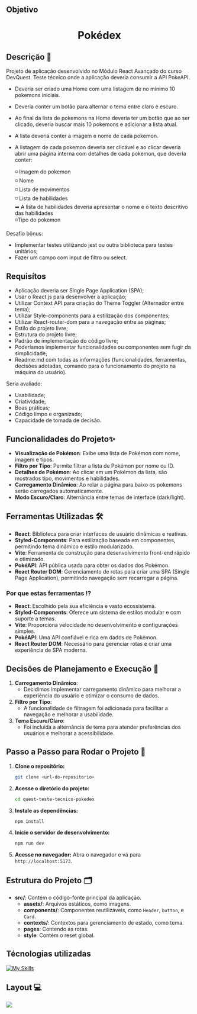 
## Objetivo



<div align="center">

# Pokédex

</div>

## Descrição 📝

Projeto de aplicação desenvolvido no Módulo React Avançado do curso DevQuest.
Teste técnico onde a aplicação deveria consumir a API PokeAPI.
- Deveria ser criado uma Home com uma listagem de no mínimo 10 pokemons iniciais. 
- Deveria conter um botão para alternar o tema entre claro e escuro.
- Ao final da lista de pokemons na Home deveria ter um botão que ao ser clicado, deveria buscar mais 10 pokemons e adicionar a lista atual.
- A lista deveria conter a imagem e nome de cada pokemon.
- A listagem de cada pokemon deveria ser clicável e ao clicar deveria abrir uma página interna com detalhes de cada pokemon, que deveria conter:

    ◽ Imagem do pokemon <br>
    ◽ Nome <br>
    ◽ Lista de movimentos <br>
    ◽ Lista de habilidades <br>
    ➡ A lista de habilidades deveria apresentar o nome e o texto descritivo das habilidades <br>
    ◽Tipo do pokemon <br>

Desafio bônus:
- Implementar testes utilizando jest ou outra biblioteca para testes unitários;
- Fazer um campo com input de filtro ou select.

## Requisítos

- Aplicação deveria ser Single Page Application  (SPA);
- Usar o React.js para desenvolver a aplicação;
- Utilizar Context API para criação do Theme Toggler (Alternador entre tema);
- Utilizar Style-components para a estilização dos componentes;
- Utilizar React-router-dom para a navegação entre as páginas;
- Estilo do projeto livre;
- Estrutura do projeto livre;
- Padrão de implementação do código livre;
- Poderiamos implementar funcionalidades ou componentes sem fugir da simplicidade;
- Readme.md com todas as informações (funcionalidades, ferramentas, decisões adotadas, comando para o funcionamento do projeto na máquina do usuário).

Seria avaliado:
- Usabilidade;
- Criatividade;
- Boas práticas;
- Código limpo e organizado;
- Capacidade de tomada de decisão.

## Funcionalidades do Projeto✨
- **Visualização de Pokémon**: Exibe uma lista de Pokémon com nome, imagem e tipos.
- **Filtro por Tipo**: Permite filtrar a lista de Pokémon por nome ou ID.
- **Detalhes de Pokémon**: Ao clicar em um Pokémon da lista, são mostrados tipo, movimentos e habilidades.
- **Carregamento Dinâmico**: Ao rolar a página para baixo os pokemons serão carregados automaticamente.
- **Modo Escuro/Claro**: Alternância entre temas de interface (dark/light).

## Ferramentas Utilizadas 🛠️
- **React**: Biblioteca para criar interfaces de usuário dinâmicas e reativas.
- **Styled-Components**: Para estilização baseada em componentes, permitindo tema dinâmico e estilo modularizado.
- **Vite**: Ferramenta de construção para desenvolvimento front-end rápido e otimizado.
- **PokéAPI**: API pública usada para obter os dados dos Pokémon.
- **React Router DOM**: Gerenciamento de rotas para criar uma SPA (Single Page Application), permitindo navegação sem recarregar a página.

### Por que estas ferramentas ⁉️
- **React**: Escolhido pela sua eficiência e vasto ecossistema.
- **Styled-Components**: Oferece um sistema de estilos modular e com suporte a temas.
- **Vite**: Proporciona velocidade no desenvolvimento e configurações simples.
- **PokéAPI**: Uma API confiável e rica em dados de Pokémon.
- **React Router DOM**: Necessário para gerenciar rotas e criar uma experiência de SPA moderna.

## Decisões de Planejamento e Execução 📗
1. **Carregamento Dinâmico**:
   - Decidimos implementar carregamento dinâmico para melhorar a experiência do usuário e otimizar o consumo de dados.
2. **Filtro por Tipo**:
   - A funcionalidade de filtragem foi adicionada para facilitar a navegação e melhorar a usabilidade.
3. **Tema Escuro/Claro**:
   - Foi incluída a alternância de tema para atender preferências dos usuários e melhorar a acessibilidade.

## Passo a Passo para Rodar o Projeto 🚀

1. **Clone o repositório:**
   ```bash
   git clone <url-do-repositorio>
   ```

2. **Acesse o diretório do projeto:**
   ```bash
   cd quest-teste-tecnico-pokedex
   ```

3. **Instale as dependências:**
   ```bash
   npm install
   ```

4. **Inicie o servidor de desenvolvimento:**
   ```bash
   npm run dev
   ```

5. **Acesse no navegador:**
   Abra o navegador e vá para `http://localhost:5173`.

## Estrutura do Projeto 🗂️
- **src/**: Contém o código-fonte principal da aplicação.
    - **assets/**: Arquivos estáticos, como imagens.
    - **components/**: Componentes reutilizáveis, como `Header`, `button`, e `Card`.
    - **contexts/**: Contextos para gerenciamento de estado, como tema.
    - **pages**: Contendo as rotas.
    - **style**: Contém o reset global.
## Técnologias utilizadas
[![My Skills](https://skillicons.dev/icons?i=js,html,react)](https://skillicons.dev)
## Layout 💻
<img src="./src/assets/animacao-pokedex.gif">